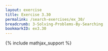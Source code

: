 ```yaml
---
layout: exercise
title: Exercise 3.30
permalink: /search-exercises/ex_30/
breadcrumb: 3-Solving-Problems-By-Searching
bookmarkID: ex3.30
---
```


{% include mathjax_support %}
